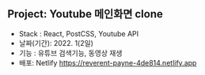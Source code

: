 ## Project: Youtube 메인화면 clone

- Stack : React, PostCSS, Youtube API
- 날짜(기간): 2022. 1(2일)
- 기능 : 유튜브 검색기능, 동영상 재생
- 배포: Netlify https://reverent-payne-4de814.netlify.app
